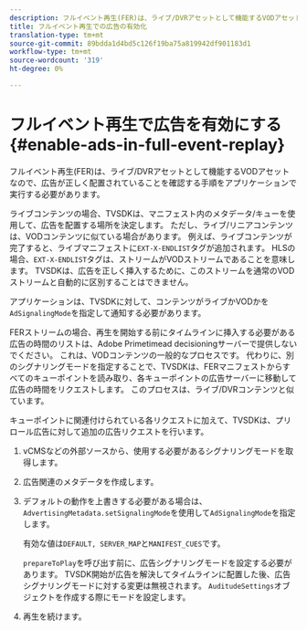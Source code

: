```yaml
---
description: フルイベント再生(FER)は、ライブ/DVRアセットとして機能するVODアセットなので、広告が正しく配置されていることを確認する手順をアプリケーションで実行する必要があります。
title: フルイベント再生での広告の有効化
translation-type: tm+mt
source-git-commit: 89bdda1d4bd5c126f19ba75a819942df901183d1
workflow-type: tm+mt
source-wordcount: '319'
ht-degree: 0%

---
```



# フルイベント再生で広告を有効にする{#enable-ads-in-full-event-replay}

フルイベント再生(FER)は、ライブ/DVRアセットとして機能するVODアセットなので、広告が正しく配置されていることを確認する手順をアプリケーションで実行する必要があります。

ライブコンテンツの場合、TVSDKは、マニフェスト内のメタデータ/キューを使用して、広告を配置する場所を決定します。 ただし、ライブ/リニアコンテンツは、VODコンテンツに似ている場合があります。 例えば、ライブコンテンツが完了すると、ライブマニフェストに`EXT-X-ENDLIST`タグが追加されます。 HLSの場合、`EXT-X-ENDLIST`タグは、ストリームがVODストリームであることを意味します。 TVSDKは、広告を正しく挿入するために、このストリームを通常のVODストリームと自動的に区別することはできません。

アプリケーションは、TVSDKに対して、コンテンツがライブかVODかを`AdSignalingMode`を指定して通知する必要があります。

FERストリームの場合、再生を開始する前にタイムラインに挿入する必要がある広告の時間のリストは、Adobe Primetimead decisioningサーバーで提供しないでください。 これは、VODコンテンツの一般的なプロセスです。 代わりに、別のシグナリングモードを指定することで、TVSDKは、FERマニフェストからすべてのキューポイントを読み取り、各キューポイントの広告サーバーに移動して広告の時間をリクエストします。 このプロセスは、ライブ/DVRコンテンツと似ています。

キューポイントに関連付けられている各リクエストに加えて、TVSDKは、プリロール広告に対して追加の広告リクエストを行います。

1. vCMSなどの外部ソースから、使用する必要があるシグナリングモードを取得します。
1. 広告関連のメタデータを作成します。
1. デフォルトの動作を上書きする必要がある場合は、`AdvertisingMetadata.setSignalingMode`を使用して`AdSignalingMode`を指定します。

   有効な値は`DEFAULT, SERVER_MAP`と`MANIFEST_CUES`です。

   `prepareToPlay`を呼び出す前に、広告シグナリングモードを設定する必要があります。 TVSDK開始が広告を解決してタイムラインに配置した後、広告シグナリングモードに対する変更は無視されます。 `AuditudeSettings`オブジェクトを作成する際にモードを設定します。

1. 再生を続けます。

<!--<a id="example_3567B4A0D53E4DA99C10C13244454026"></a>-->

